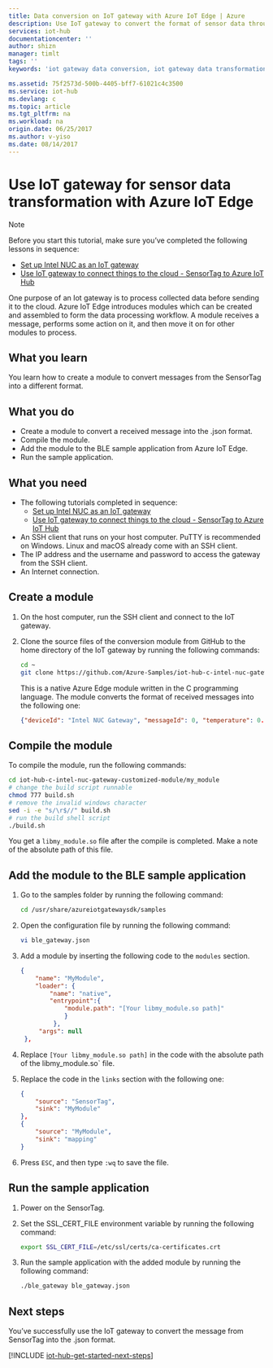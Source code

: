 ```yaml
---
title: Data conversion on IoT gateway with Azure IoT Edge | Azure
description: Use IoT gateway to convert the format of sensor data through a customized module from Azure IoT Edge.
services: iot-hub
documentationcenter: ''
author: shizn
manager: timlt
tags: ''
keywords: 'iot gateway data conversion, iot gateway data transformation'

ms.assetid: 75f2573d-500b-4405-bff7-61021c4c3500
ms.service: iot-hub
ms.devlang: c
ms.topic: article
ms.tgt_pltfrm: na
ms.workload: na
origin.date: 06/25/2017
ms.author: v-yiso
ms.date: 08/14/2017
---
```

# Use IoT gateway for sensor data transformation with Azure IoT Edge

> [!NOTE]
> Before you start this tutorial, make sure you’ve completed the following lessons in sequence:
> * [Set up Intel NUC as an IoT gateway](./iot-hub-gateway-kit-c-lesson1-set-up-nuc.md)
> * [Use IoT gateway to connect things to the cloud - SensorTag to Azure IoT Hub](./iot-hub-gateway-kit-c-iot-gateway-connect-device-to-cloud.md)

One purpose of an Iot gateway is to process collected data before sending it to the cloud. Azure IoT Edge introduces modules which can be created and assembled to form the data processing workflow. A module receives a message, performs some action on it, and then move it on for other modules to process.

## What you learn

You learn how to create a module to convert messages from the SensorTag into a different format.

## What you do

* Create a module to convert a received message into the .json format.
* Compile the module.
* Add the module to the BLE sample application from Azure IoT Edge.
* Run the sample application.

## What you need

* The following tutorials completed in sequence:
  * [Set up Intel NUC as an IoT gateway](./iot-hub-gateway-kit-c-lesson1-set-up-nuc.md)
  * [Use IoT gateway to connect things to the cloud - SensorTag to Azure IoT Hub](./iot-hub-gateway-kit-c-iot-gateway-connect-device-to-cloud.md)
* An SSH client that runs on your host computer. PuTTY is recommended on Windows. Linux and macOS already come with an SSH client.
* The IP address and the username and password to access the gateway from the SSH client.
* An Internet connection.

## Create a module

1. On the host computer, run the SSH client and connect to the IoT gateway.
1. Clone the source files of the conversion module from GitHub to the home directory of the IoT gateway by running the following commands:

   ```bash
   cd ~
   git clone https://github.com/Azure-Samples/iot-hub-c-intel-nuc-gateway-customized-module.git
   ```

   This is a native Azure Edge module written in the C programming language. The module converts the format of received messages into the following one:

   ```json
   {"deviceId": "Intel NUC Gateway", "messageId": 0, "temperature": 0.0}
   ```

## Compile the module

To compile the module, run the following commands:

```bash
cd iot-hub-c-intel-nuc-gateway-customized-module/my_module
# change the build script runnable
chmod 777 build.sh
# remove the invalid windows character
sed -i -e "s/\r$//" build.sh
# run the build shell script
./build.sh
```

You get a `libmy_module.so` file after the compile is completed. Make a note of the absolute path of this file.

## Add the module to the BLE sample application

1. Go to the samples folder by running the following command:

   ```bash
   cd /usr/share/azureiotgatewaysdk/samples
   ```

1. Open the configuration file by running the following command:

   ```bash
   vi ble_gateway.json
   ```

1. Add a module by inserting the following code to the `modules` section.

   ```json
   {
       "name": "MyModule",
       "loader": {
           "name": "native",
           "entrypoint":{
               "module.path": "[Your libmy_module.so path]"
               }
            },
        "args": null
    },
    ```

1. Replace `[Your libmy_module.so path]` in the code with the absolute path of the libmy_module.so` file.
1. Replace the code in the `links` section with the following one:

   ```json
   {
       "source": "SensorTag",
       "sink": "MyModule"
   },
   {
       "source": "MyModule",
       "sink": "mapping"
   }
   ```

1. Press `ESC`, and then type `:wq` to save the file.

## Run the sample application

1. Power on the SensorTag.
1. Set the SSL_CERT_FILE environment variable by running the following command:

   ```bash
   export SSL_CERT_FILE=/etc/ssl/certs/ca-certificates.crt
   ```

1. Run the sample application with the added module by running the following command:

   ```bash
   ./ble_gateway ble_gateway.json
   ```

## Next steps

You’ve successfully use the IoT gateway to convert the message from SensorTag into the .json format.

[!INCLUDE [iot-hub-get-started-next-steps](../../includes/iot-hub-get-started-next-steps.md)]